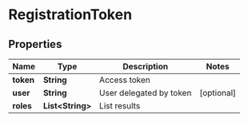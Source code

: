 # RegistrationToken

## Properties
Name | Type | Description | Notes
------------ | ------------- | ------------- | -------------
**token** | **String** | Access token | 
**user** | **String** | User delegated by token |  [optional]
**roles** | **List&lt;String&gt;** | List results | 
